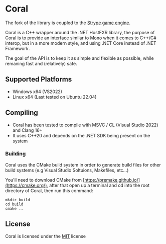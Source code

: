 # Coral
The fork of the library is coupled to the [Strype game engine](https://github.com/JackKnox/Strype).

Coral is a C++ wrapper around the .NET HostFXR library, the purpose of Coral is to provide an interface similar to [Mono](https://www.mono-project.com/) when it comes to C++/C# interop, but in a more modern style, and using .NET Core instead of .NET Framework.

The goal of the API is to keep it as simple and flexible as possible, while remaning fast and (relatively) safe.

## Supported Platforms
* Windows x64 (VS2022)
* Linux x64 (Last tested on Ubuntu 22.04)

## Compiling
* Coral has been tested to compile with MSVC / CL (Visual Studio 2022) and Clang 16+
* It uses C++20 and depends on the .NET SDK being present on the system

### Building
Coral uses the CMake build system in order to generate build files for other build systems (e.g Visual Studio Soltuions, Makefiles, etc...)

You'll need to download CMake from [https://premake.github.io/](https://cmake.org/), after that open up a terminal and cd into the root directory of Coral, then run this command:

```
mkdir build
cd build
cmake ..
```

## License
Coral is licensed under the [MIT](./LICENSE) license
